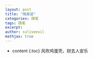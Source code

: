 ```yaml
---
layout: post
title: "俏皮话"
categories: 随笔
tags: 随笔
excerpt:  
author: suliveevil
mathjax: true
---
```


* content
{:toc}
风吹鸡蛋壳，财去人安乐

